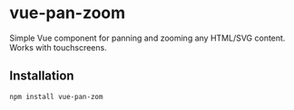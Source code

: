 # vue-pan-zoom

Simple Vue component for panning and zooming any HTML/SVG content.
Works with touchscreens.

## Installation

```
npm install vue-pan-zom
```
